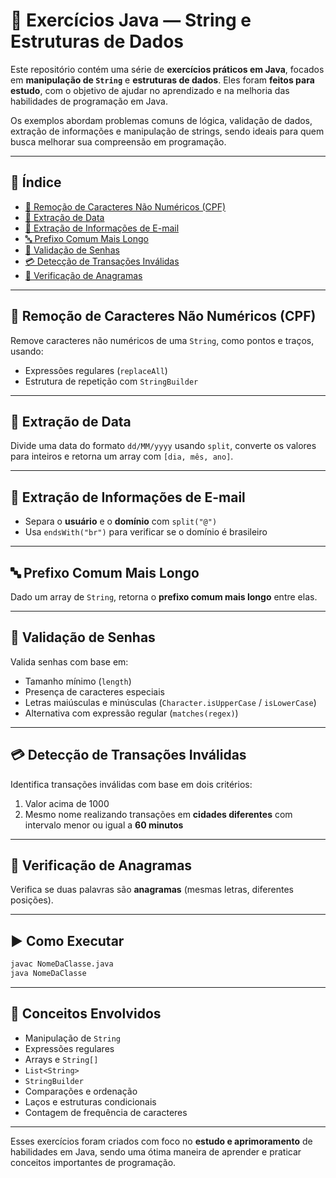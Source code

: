 
# 📘 Exercícios Java — String e Estruturas de Dados

Este repositório contém uma série de **exercícios práticos em Java**, focados em **manipulação de `String`** e **estruturas de dados**. Eles foram **feitos para estudo**, com o objetivo de ajudar no aprendizado e na melhoria das habilidades de programação em Java.

Os exemplos abordam problemas comuns de lógica, validação de dados, extração de informações e manipulação de strings, sendo ideais para quem busca melhorar sua compreensão em programação.

---

## 📌 Índice

- [📁 Remoção de Caracteres Não Numéricos (CPF)](#-remoção-de-caracteres-não-numéricos-cpf)
- [📅 Extração de Data](#-extração-de-data)
- [📧 Extração de Informações de E-mail](#-extração-de-informações-de-e-mail)
- [🔤 Prefixo Comum Mais Longo](#-prefixo-comum-mais-longo)
- [🔐 Validação de Senhas](#-validação-de-senhas)
- [💳 Detecção de Transações Inválidas](#-detecção-de-transações-inválidas)
- [🔁 Verificação de Anagramas](#-verificação-de-anagramas)

---

## 📁 Remoção de Caracteres Não Numéricos (CPF)

Remove caracteres não numéricos de uma `String`, como pontos e traços, usando:

- Expressões regulares (`replaceAll`)
- Estrutura de repetição com `StringBuilder`

---

## 📅 Extração de Data

Divide uma data do formato `dd/MM/yyyy` usando `split`, converte os valores para inteiros e retorna um array com `[dia, mês, ano]`.

---

## 📧 Extração de Informações de E-mail

- Separa o **usuário** e o **domínio** com `split("@")`
- Usa `endsWith("br")` para verificar se o domínio é brasileiro

---

## 🔤 Prefixo Comum Mais Longo

Dado um array de `String`, retorna o **prefixo comum mais longo** entre elas.

---

## 🔐 Validação de Senhas

Valida senhas com base em:

- Tamanho mínimo (`length`)
- Presença de caracteres especiais
- Letras maiúsculas e minúsculas (`Character.isUpperCase` / `isLowerCase`)
- Alternativa com expressão regular (`matches(regex)`)

---

## 💳 Detecção de Transações Inválidas

Identifica transações inválidas com base em dois critérios:

1. Valor acima de 1000  
2. Mesmo nome realizando transações em **cidades diferentes** com intervalo menor ou igual a **60 minutos**

---

## 🔁 Verificação de Anagramas

Verifica se duas palavras são **anagramas** (mesmas letras, diferentes posições).

---

## ▶️ Como Executar

```bash
javac NomeDaClasse.java
java NomeDaClasse
```

---

## 🧠 Conceitos Envolvidos

- Manipulação de `String`
- Expressões regulares
- Arrays e `String[]`
- `List<String>`
- `StringBuilder`
- Comparações e ordenação
- Laços e estruturas condicionais
- Contagem de frequência de caracteres

---

Esses exercícios foram criados com foco no **estudo e aprimoramento** de habilidades em Java, sendo uma ótima maneira de aprender e praticar conceitos importantes de programação.
